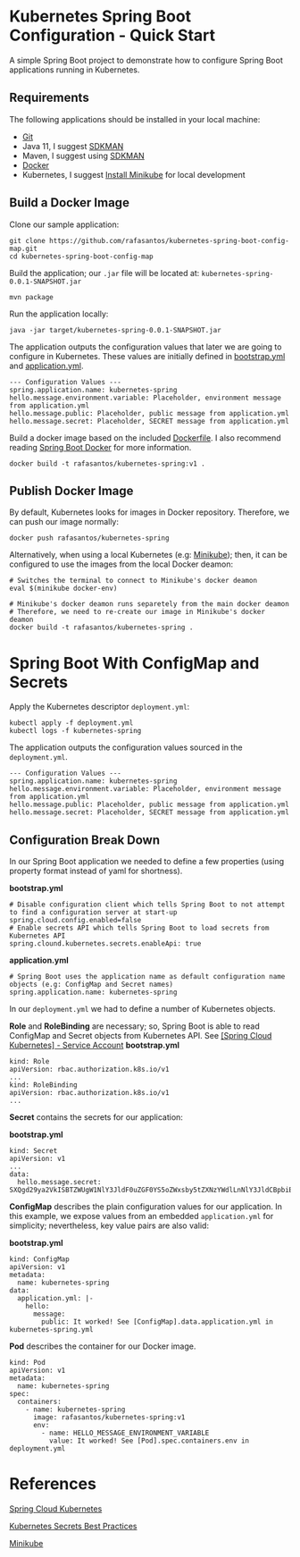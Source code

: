 Kubernetes Spring Boot Configuration - Quick Start
==================================================
A simple Spring Boot project to demonstrate how to configure Spring Boot applications running in Kubernetes.

Requirements
------------
The following applications should be installed in your local machine:
* [Git](https://www.atlassian.com/git/tutorials/install-git)
* Java 11, I suggest [SDKMAN](https://sdkman.io/usage)
* Maven, I suggest using [SDKMAN](https://sdkman.io/usage)
* [Docker](https://www.docker.com/get-started) 
* Kubernetes, I suggest [Install Minikube](https://kubernetes.io/docs/tasks/tools/install-minikube/) for local development

Build a Docker Image
--------------------
Clone our sample application:
```
git clone https://github.com/rafasantos/kubernetes-spring-boot-config-map.git
cd kubernetes-spring-boot-config-map
```

Build the application; our `.jar` file will be located at: `kubernetes-spring-0.0.1-SNAPSHOT.jar`
```
mvn package
```

Run the application locally:
```
java -jar target/kubernetes-spring-0.0.1-SNAPSHOT.jar 
```

The application outputs the configuration values that later we are going to configure in Kubernetes.
These values are initially defined in [bootstrap.yml] and [application.yml].
```
--- Configuration Values ---
spring.application.name: kubernetes-spring
hello.message.environment.variable: Placeholder, environment message from application.yml
hello.message.public: Placeholder, public message from application.yml
hello.message.secret: Placeholder, SECRET message from application.yml
``` 

Build a docker image based on the included [Dockerfile]. I also recommend reading [Spring Boot Docker] for more information.
```
docker build -t rafasantos/kubernetes-spring:v1 .
```

Publish Docker Image
--------------------
By default, Kubernetes looks for images in Docker repository. Therefore, we can push our image normally:
```
docker push rafasantos/kubernetes-spring
```

Alternatively, when using a local Kubernetes (e.g: [Minikube]);
then, it can be configured to use the images from the local Docker deamon:
```
# Switches the terminal to connect to Minikube's docker deamon
eval $(minikube docker-env)

# Minikube's docker deamon runs separetely from the main docker deamon
# Therefore, we need to re-create our image in Minikube's docker deamon
docker build -t rafasantos/kubernetes-spring .
```

Spring Boot With ConfigMap and Secrets
======================================
Apply the Kubernetes descriptor `deployment.yml`:
```
kubectl apply -f deployment.yml
kubectl logs -f kubernetes-spring
```

The application outputs the configuration values sourced in the `deployment.yml`.
```
--- Configuration Values ---
spring.application.name: kubernetes-spring
hello.message.environment.variable: Placeholder, environment message from application.yml
hello.message.public: Placeholder, public message from application.yml
hello.message.secret: Placeholder, SECRET message from application.yml
```

Configuration Break Down
------------------------
In our Spring Boot application we needed to define a few properties (using property format instead of yaml for shortness).

**bootstrap.yml**
```
# Disable configuration client which tells Spring Boot to not attempt to find a configuration server at start-up
spring.cloud.config.enabled=false
# Enable secrets API which tells Spring Boot to load secrets from Kubernetes API
spring.clound.kubernetes.secrets.enableApi: true
```

**application.yml**
```
# Spring Boot uses the application name as default configuration name objects (e.g: ConfigMap and Secret names)
spring.application.name: kubernetes-spring
```

In our `deployment.yml` we had to define a number of Kubernetes objects.

**Role** and **RoleBinding** are necessary; so, Spring Boot is able to read ConfigMap and Secret objects from Kubernetes API.
See [[Spring Cloud Kubernetes] - Service Account](https://cloud.spring.io/spring-cloud-kubernetes/reference/html/#service-account)
**bootstrap.yml**
```
kind: Role
apiVersion: rbac.authorization.k8s.io/v1
...
kind: RoleBinding
apiVersion: rbac.authorization.k8s.io/v1
...
```

**Secret** contains the secrets for our application:

**bootstrap.yml**
```
kind: Secret
apiVersion: v1
...
data:
  hello.message.secret: SXQgd29ya2VkISBTZWUgW1NlY3JldF0uZGF0YS5oZWxsby5tZXNzYWdlLnNlY3JldCBpbiBrdWJlcm5ldGVzLXNwcmluZy55bWwK
```


**ConfigMap** describes the plain configuration values for our application.
In this example, we expose values from an embedded `application.yml` for simplicity; nevertheless, key value pairs are also valid: 

**bootstrap.yml**
```
kind: ConfigMap
apiVersion: v1
metadata:
  name: kubernetes-spring
data:
  application.yml: |-
    hello:
      message:
        public: It worked! See [ConfigMap].data.application.yml in kubernetes-spring.yml
```

**Pod** describes the container for our Docker image.
```
kind: Pod
apiVersion: v1
metadata:
  name: kubernetes-spring
spec:
  containers:
    - name: kubernetes-spring
      image: rafasantos/kubernetes-spring:v1
      env:
        - name: HELLO_MESSAGE_ENVIRONMENT_VARIABLE
          value: It worked! See [Pod].spec.containers.env in deployment.yml
```


References
==========
[Spring Cloud Kubernetes](https://cloud.spring.io/spring-cloud-kubernetes/reference/html/)

[Kubernetes Secrets Best Practices]

[Minikube]

[Kubernetes Secrets Best Practices]: https://kubernetes.io/docs/concepts/configuration/secret/#best-practices
[Minikube]: https://kubernetes.io/docs/setup/learning-environment/minikube/
[Spring Boot Docker]: https://spring.io/guides/gs/spring-boot-docker/
[application.yml]: src/main/resources/application.yml
[bootstrap.yml]: src/main/resources/bootstrap.yml
[Dockerfile]: Dockerfile
[deployment.yml]: deployment.yml
